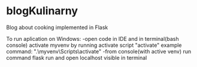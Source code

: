# blogKulinarny
Blog about cooking implemented in Flask

To run aplication on Windows:
-open code in IDE and in terminal(bash console)  activate myvenv by running activate script "activate" example command:  ".\myvenv\Scripts\activate"
-from console(with active venv) run command flask run and open localhost visible in terminal 
